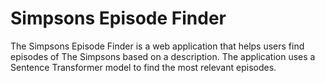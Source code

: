 # Simpsons Episode Finder

The Simpsons Episode Finder is a web application that helps users find episodes of The Simpsons based on a description. The application uses a Sentence Transformer model to find the most relevant episodes.